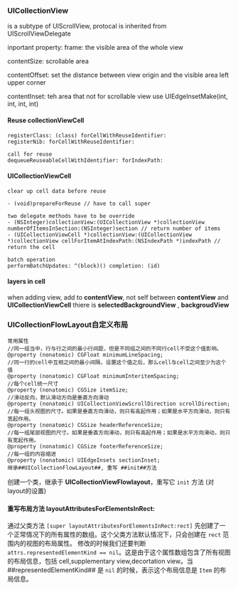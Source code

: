 ### UICollectionView

is a subtype of UIScrollView, protocal is inherited from UIScrollViewDelegate

inportant property:
frame: the visible area of the whole view

contentSize: scrollable area

contentOffset: set the distance between view origin and the visible area left upper corner

contentInset: teh area that not for scrollable view use UIEdgeInsetMake(int, int, int, int)

#### Reuse collectionViewCell

```
registerClass: (class) forCellWithReuseIdentifier: 
registerNib: forCellWithReuseIdentifier:

call for reuse
dequeueReuseableCellWithIdentifier: forIndexPath:

```

#### UICollectionViewCell

```
clear up cell data before reuse

- (void)prepareForReuse // have to call super

two delegate methods have to be override
- (NSInteger)collectionView:(UICollectionView *)collectionView numberOfItemsInSection:(NSInteger)section // return number of items 
- (UICollectionViewCell *)collectionView:(UICollectionView *)collectionView cellForItemAtIndexPath:(NSIndexPath *)indexPath // return the cell

batch operation
performBatchUpdates: ^(block)() completion: (id)

```

#### layers in cell
when adding view, add to **contentView**, not self
between **contentView** and **UICollectionViewCell** thiere is **selectedBackgroundView** , **backgroudView**

### UICollectionFlowLayout自定义布局
```
常用属性
//同一组当中，行与行之间的最小行间距，但是不同组之间的不同行cell不受这个值影响。
@property (nonatomic) CGFloat minimumLineSpacing;
//同一行的cell中互相之间的最小间隔，设置这个值之后，那么cell与cell之间至少为这个值
@property (nonatomic) CGFloat minimumInteritemSpacing;
//每个cell统一尺寸
@property (nonatomic) CGSize itemSize;
//滑动反向，默认滑动方向是垂直方向滑动
@property (nonatomic) UICollectionViewScrollDirection scrollDirection;
//每一组头视图的尺寸。如果是垂直方向滑动，则只有高起作用；如果是水平方向滑动，则只有宽起作用。
@property (nonatomic) CGSize headerReferenceSize;
//每一组尾部视图的尺寸。如果是垂直方向滑动，则只有高起作用；如果是水平方向滑动，则只有宽起作用。
@property (nonatomic) CGSize footerReferenceSize;
//每一组的内容缩进
@property (nonatomic) UIEdgeInsets sectionInset;
继承##UICollectionFlowLayout##, 重写 ##init##方法
```

创建一个类，继承于 **UICollectionViewFlowlayout**，重写它 ```init``` 方法 (对layout的设置)
#### 重写布局方法 layoutAttributesForElementsInRect:

通过父类方法 ```[super layoutAttributesForElementsInRect:rect]``` 先创建了一个正常情况下的所有属性的数组。这个父类方法默认情况下，只会创建在 ```rect``` 范围内的视图的布局属性。
修改的时候我们还要判断 ```attrs.representedElementKind == nil```。这是由于这个属性数组包含了所有视图的布局信息，包括 cell,supplementary view,decortation view。当 ##representedElementKind## 是 ```nil``` 的时候，表示这个布局信息是  ```Item``` 的布局信息。



